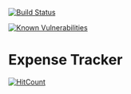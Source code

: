 [![Build Status](https://travis-ci.org/chakian/expense-tracker-web-ui.svg?branch=master)](https://travis-ci.org/chakian/expense-tracker-web-ui)

[![Known Vulnerabilities](https://snyk.io/test/github/chakian/expense-tracker-web-ui/badge.svg)](https://snyk.io/test/github/chakian/expense-tracker-web-ui)

# Expense Tracker


[![HitCount](http://hits.dwyl.io/chakian/expense-tracker-web-ui.svg)](http://hits.dwyl.io/chakian/expense-tracker-web-ui)
